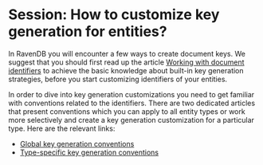 # Session: How to customize key generation for entities?

In RavenDB you will encounter a few ways to create document keys. We suggest that you should first read up the article [Working with document identifiers](../../document-identifiers/working-with-document-ids)
to achieve the basic knowledge about built-in key generation strategies, before you start customizing identifiers of your entities.

In order to dive into key generation customizations you need to get familiar with conventions related to the identifiers. There are two dedicated articles that present
conventions which you can apply to all entity types or work more selectively and create a key generation customization for a particular type. Here are the relevant links:

* [Global key generation conventions](../../configuration/conventions/identifier-generation/global)
* [Type-specific key generation conventions](../../configuration/conventions/identifier-generation/type-specific)
